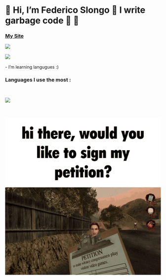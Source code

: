 <!DOCTYPE html>
<html>
    <head>
      <meta charset="utf-8">
      <link rel="stylesheet" href="./style.css">
    </head>
    <body>
      <h1>👋 Hi, I’m Federico Slongo 💖 I write garbage code 💖 🌱 </h1>
      <h3><a href = "https://www.slongo.biz">My Site</a></h3>
      <p><img src="https://github-readme-stats.vercel.app/api/?username=FedericoSlongo&label=Profile%20views&color=0e75b6&style=flat"/></p>
      <p><img src="https://github-readme-streak-stats.herokuapp.com/?user=FedericoSlongo&"/></p>
      <p>- I’m learning langugues :) </p>
      <h3>Languages I use the most :</h3><br>
      <p><img src="https://github-readme-stats.vercel.app/api/top-langs?username=FedericoSlongo&show_icons=true&locale=en&layout=compact"/></p>
      <br>
      <p>
        <img src = "./img/postal-postal2.gif">
      </p>  
    </body>
</html>



